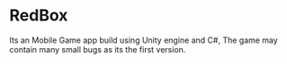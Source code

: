 # RedBox
Its an Mobile Game app build using Unity engine and C#,
The game may contain many small bugs  as its the first version.
